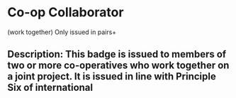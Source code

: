 # Co-op Collaborator 
(work together) Only issued in pairs+

## Description: This badge is issued to members of two or more co-operatives who work together on a joint project. It is issued in line with Principle Six of international 